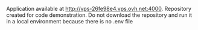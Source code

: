 Application available at http://vps-26fe98e4.vps.ovh.net:4000. Repository created for code demonstration. Do not download the repository and run it in a local environment because there is no .env file
